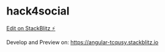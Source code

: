 # hack4social

[Edit on StackBlitz ⚡️](https://stackblitz.com/edit/angular-tcqusy)

Develop and Preview on: https://angular-tcqusy.stackblitz.io
